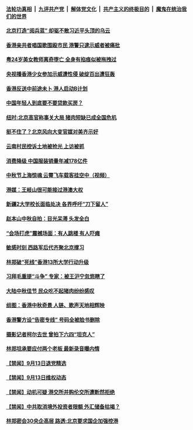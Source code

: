 ####  [法轮功真相](../../../../basic/blob/master/README.md?t=09150413) &nbsp;|&nbsp; [九评共产党](../../../../9ping.md/blob/master/README.md?t=09150413) &nbsp;|&nbsp; [解体党文化](../../../../jtdwh.md/blob/master/README.md?t=09150413)  &nbsp;|&nbsp; [共产主义的终极目的](../../../../gczydzjmd.md/blob/master/README.md?t=09150413) &nbsp;|&nbsp; [魔鬼在统治我们的世界](../../../../mgztzwmdsj.md/blob/master/README.md?t=09150413) 

#### [北京打造“阅兵蓝” 却驱不散习近平头顶的乌云](../pages/prog204/a102665072.md?t=09150413) 

#### [香港亲共者唱国歌围殴市民 港警只逮示威者被痛批](../pages/prog204/a102665062.md?t=09150413) 

#### [粤24岁美女教师离奇堕亡 全身有掐痕似被拖拽过](../pages/prog204/a102665046.md?t=09150413) 

#### [央视播香港少女参加示威遭性侵 破绽百出遭狂轰](../pages/prog204/a102665014.md?t=09150413) 

#### [香港反送中前途未卜 港人启动B计划](../pages/prog204/a102665007.md?t=09150413) 

#### [中国年轻人到底要不要贷款买房？](../pages/prog204/a102665002.md?t=09150413) 

#### [纽时:北京高官称事关大局 猪肉短缺已成全国危机](../pages/prog204/a102664890.md?t=09150413) 

#### [挺不住了？北京风向大变官媒对美齐示好](../pages/prog204/a102664870.md?t=09150413) 

#### [云南村民控诉土地被抢光 上访被抓](../pages/prog204/a102664747.md?t=09150413) 

#### [消费降级 中国服装销量年减178亿件](../pages/prog204/a102664694.md?t=09150413) 


#### [中秋节上海惊魂 云霄飞车载客挂空中（视频）](../pages/prog204/a102664662.md?t=09150413) 

#### [港媒：王岐山很可能接过港澳大权](../pages/prog204/a102664630.md?t=09150413) 

#### [新疆2大学校长面临处决 各界呼吁“刀下留人”](../pages/prog204/a102664627.md?t=09150413) 

#### [赵本山中秋自拍：目光呆滞 头发全白](../pages/prog204/a102664600.md?t=09150413) 

#### [“会场打虎”震撼场面：有人跳楼  有人吓瘫](../pages/prog204/a102664535.md?t=09150413) 

#### [敏感时刻 西路军后代齐聚北京撑习](../pages/prog204/a102664527.md?t=09150413) 

#### [林郑破“死线”香港13所大学行动升级](../pages/prog204/a102664517.md?t=09150413) 

#### [习拜毛重提“斗争” 专家：被王沪宁忽悠瞎了](../pages/prog204/a102664510.md?t=09150413) 

#### [大陆中秋佳节 民众吃不起猪肉纷纷感叹](../pages/prog204/a102664504.md?t=09150413) 

#### [组图：香港中秋奇景 人链、歌声天地相辉映](../pages/prog204/a102664434.md?t=09150413) 

#### [香港警方设“告密专线” 号码全被脸书删除](../pages/prog204/a102664477.md?t=09150413) 

#### [摄影记者柯尔去世 曾拍下六四“坦克人”](../pages/prog204/a102664425.md?t=09150413) 


#### [林郑坦承要应付两个老板 最新录音曝内情](../pages/prog204/a102663698.md?t=09150413) 

#### [【禁闻】9月13日退党精选](../pages/prog204/a102664401.md?t=09150413) 

#### [【禁闻】9月13日维权动态](../pages/prog204/a102664375.md?t=09150413) 

#### [【禁闻】动机可疑 港交所并购伦交所遭断然拒绝](../pages/prog204/a102664261.md?t=09150413) 

#### [【禁闻】中共取消境外投资者限额 外汇储备枯竭？](../pages/prog204/a102664241.md?t=09150413) 

#### [林郑密会30央企高层 路透:北京要求国企加强控港](../pages/prog204/a102664204.md?t=09150413) 

